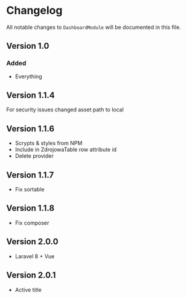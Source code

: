 # Changelog

All notable changes to `DashboardModule` will be documented in this file.

## Version 1.0

### Added
- Everything

## Version 1.1.4
For security issues changed asset path to local

## Version 1.1.6
- Scrypts & styles from NPM
- Include in ZdrojowaTable row attribute id
- Delete provider

## Version 1.1.7
- Fix sortable

## Version 1.1.8
- Fix composer

## Version 2.0.0
- Laravel 8 + Vue

## Version 2.0.1
- Active title